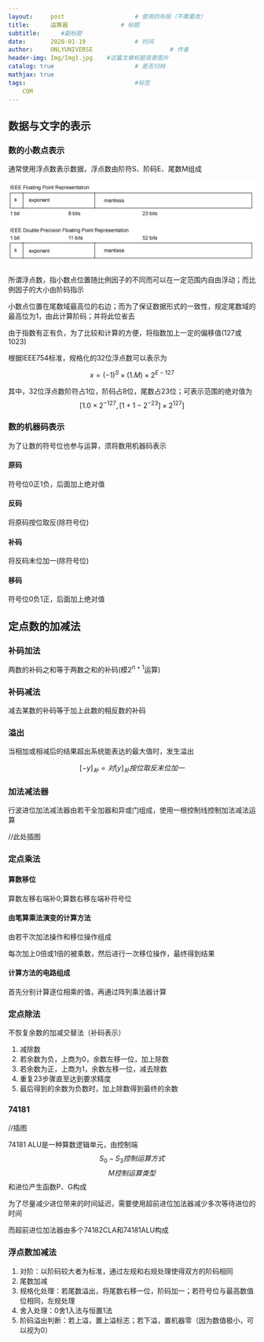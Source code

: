 ```yaml
---
layout:     post                    # 使用的布局（不需要改）
title:      运算器               # 标题 
subtitle:      #副标题
date:       2020-01-19              # 时间
author:     ONLYUNIVERSE                      # 作者
header-img: Img/Img1.jpg    #这篇文章标题背景图片
catalog: true                       # 是否归档
mathjax: true
tags:                               #标签
    COM
---
```


## 数据与文字的表示

### 数的小数点表示

通常使用浮点数表示数据，浮点数由阶符S、阶码E、尾数M组成

![](https://github.com/ONLYUNIVERSE/ONLYUNIVERSE.github.io/blob/master/Image/float.png?raw=true)

所谓浮点数，指小数点位置随比例因子的不同而可以在一定范围内自由浮动；而比例因子的大小由阶码指示

小数点位置在尾数域最高位的右边；而为了保证数据形式的一致性，规定尾数域的最高位为1，由此计算阶码；并将此位省去

由于指数有正有负，为了比较和计算的方便，将指数加上一定的偏移值(127或1023)

根据IEEE754标准，规格化的32位浮点数可以表示为

$$x=(-1)^S×(1.M)×2^{E-127}$$

其中，32位浮点数阶符占1位，阶码占8位，尾数占23位；可表示范围的绝对值为
$$[1.0×2^{-127},[1+1-2^{-23}]×2^{127}]$$

### 数的机器码表示

为了让数的符号位也参与运算，须将数用机器码表示

#### 原码

符号位0正1负，后面加上绝对值

#### 反码

将原码按位取反(除符号位)

#### 补码

将反码末位加一(除符号位)

#### 移码

符号位0负1正，后面加上绝对值

## 定点数的加减法

### 补码加法

两数的补码之和等于两数之和的补码(模$2^{n+1}$运算)

### 补码减法

减去某数的补码等于加上此数的相反数的补码

### 溢出

当相加或相减后的结果超出系统能表达的最大值时，发生溢出

$$[-y]_补=对[y]_补按位取反末位加一$$

### 加法减法器

行波进位加法减法器由若干全加器和异或门组成，使用一根控制线控制加法减法运算

//此处插图

### 定点乘法

#### 算数移位

算数左移右端补0;算数右移左端补符号位

#### 由笔算乘法演变的计算方法

由若干次加法操作和移位操作组成

每次加上0倍或1倍的被乘数，然后进行一次移位操作，最终得到结果

#### 计算方法的电路组成

首先分别计算逐位相乘的值，再通过阵列乘法器计算

### 定点除法

不恢复余数的加减交替法（补码表示）

1. 减除数
2. 若余数为负，上商为0，余数左移一位，加上除数
3. 若余数为正，上商为1，余数左移一位，减去除数
4. 重复23步骤直至达到要求精度
5. 最后得到的余数为负数时，加上除数得到最终的余数

### 74181

//插图

74181 ALU是一种算数逻辑单元，由控制端 
$$ S_0-S_3 控制运算方式 $$
$$ M 控制运算类型 $$
和进位产生函数P、G构成

为了尽量减少进位带来的时间延迟，需要使用超前进位加法器减少多次等待进位的时间

而超前进位加法器由多个74182CLA和74181ALU构成

### 浮点数加减法

1. 对阶：以阶码较大者为标准，通过左规和右规处理使得双方的阶码相同
2. 尾数加减
3. 规格化处理：若尾数溢出，将尾数右移一位，阶码加一；若符号位与最高数值位相同，左规处理
4. 舍入处理：0舍1入法与恒置1法
5. 阶码溢出判断：若上溢，置上溢标志；若下溢，置机器零（因为数值极小，可以视为0）
